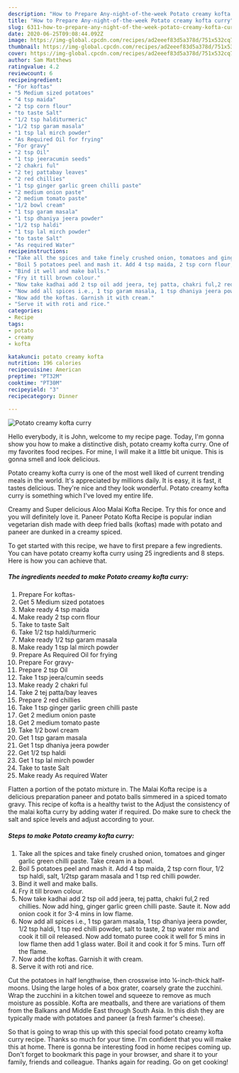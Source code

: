 ```yaml
---
description: "How to Prepare Any-night-of-the-week Potato creamy kofta curry"
title: "How to Prepare Any-night-of-the-week Potato creamy kofta curry"
slug: 6311-how-to-prepare-any-night-of-the-week-potato-creamy-kofta-curry
date: 2020-06-25T09:08:44.092Z
image: https://img-global.cpcdn.com/recipes/ad2eeef83d5a378d/751x532cq70/potato-creamy-kofta-curry-recipe-main-photo.jpg
thumbnail: https://img-global.cpcdn.com/recipes/ad2eeef83d5a378d/751x532cq70/potato-creamy-kofta-curry-recipe-main-photo.jpg
cover: https://img-global.cpcdn.com/recipes/ad2eeef83d5a378d/751x532cq70/potato-creamy-kofta-curry-recipe-main-photo.jpg
author: Sam Matthews
ratingvalue: 4.2
reviewcount: 6
recipeingredient:
- "For koftas"
- "5 Medium sized potatoes"
- "4 tsp maida"
- "2 tsp corn flour"
- "to taste Salt"
- "1/2 tsp halditurmeric"
- "1/2 tsp garam masala"
- "1 tsp lal mirch powder"
- "As Required Oil for frying"
- "For gravy"
- "2 tsp Oil"
- "1 tsp jeeracumin seeds"
- "2 chakri ful"
- "2 tej pattabay leaves"
- "2 red chillies"
- "1 tsp ginger garlic green chilli paste"
- "2 medium onion paste"
- "2 medium tomato paste"
- "1/2 bowl cream"
- "1 tsp garam masala"
- "1 tsp dhaniya jeera powder"
- "1/2 tsp haldi"
- "1 tsp lal mirch powder"
- "to taste Salt"
- "As required Water"
recipeinstructions:
- "Take all the spices and take finely crushed onion, tomatoes and ginger garlic green chilli paste. Take cream in a bowl."
- "Boil 5 potatoes peel and mash it. Add 4 tsp maida, 2 tsp corn flour, 1/2 tsp haldi, salt, 1/2tsp garam masala and 1 tsp red chilli powder."
- "Bind it well and make balls."
- "Fry it till brown colour."
- "Now take kadhai add 2 tsp oil add jeera, tej patta, chakri ful,2 red chillies. Now add hing, ginger garlic green chilli paste. Saute it. Now add onion cook it for 3-4 mins in low flame."
- "Now add all spices i.e., 1 tsp garam masala, 1 tsp dhaniya jeera powder, 1/2 tsp haldi, 1 tsp red chilli powder, salt to taste, 2 tsp water mix and cook it till oil released. Now add tomato puree cook it well for 5 mins in low flame then add 1 glass water. Boil it and cook it for 5 mins. Turn off the flame."
- "Now add the koftas. Garnish it with cream."
- "Serve it with roti and rice."
categories:
- Recipe
tags:
- potato
- creamy
- kofta

katakunci: potato creamy kofta 
nutrition: 196 calories
recipecuisine: American
preptime: "PT32M"
cooktime: "PT30M"
recipeyield: "3"
recipecategory: Dinner

---
```



![Potato creamy kofta curry](https://img-global.cpcdn.com/recipes/ad2eeef83d5a378d/751x532cq70/potato-creamy-kofta-curry-recipe-main-photo.jpg)

Hello everybody, it is John, welcome to my recipe page. Today, I'm gonna show you how to make a distinctive dish, potato creamy kofta curry. One of my favorites food recipes. For mine, I will make it a little bit unique. This is gonna smell and look delicious.

Potato creamy kofta curry is one of the most well liked of current trending meals in the world. It's appreciated by millions daily. It is easy, it is fast, it tastes delicious. They're nice and they look wonderful. Potato creamy kofta curry is something which I've loved my entire life.

Creamy and Super delicious Aloo Malai Kofta Recipe. Try this for once and you will definitely love it. Paneer Potato Kofta Recipe is popular indian vegetarian dish made with deep fried balls (koftas) made with potato and paneer are dunked in a creamy spiced.


To get started with this recipe, we have to first prepare a few ingredients. You can have potato creamy kofta curry using 25 ingredients and 8 steps. Here is how you can achieve that.

<!--inarticleads1-->

##### The ingredients needed to make Potato creamy kofta curry:

1. Prepare For koftas-
1. Get 5 Medium sized potatoes
1. Make ready 4 tsp maida
1. Make ready 2 tsp corn flour
1. Take to taste Salt
1. Take 1/2 tsp haldi/turmeric
1. Make ready 1/2 tsp garam masala
1. Make ready 1 tsp lal mirch powder
1. Prepare As Required Oil for frying
1. Prepare For gravy-
1. Prepare 2 tsp Oil
1. Take 1 tsp jeera/cumin seeds
1. Make ready 2 chakri ful
1. Take 2 tej patta/bay leaves
1. Prepare 2 red chillies
1. Take 1 tsp ginger garlic green chilli paste
1. Get 2 medium onion paste
1. Get 2 medium tomato paste
1. Take 1/2 bowl cream
1. Get 1 tsp garam masala
1. Get 1 tsp dhaniya jeera powder
1. Get 1/2 tsp haldi
1. Get 1 tsp lal mirch powder
1. Take to taste Salt
1. Make ready As required Water


Flatten a portion of the potato mixture in. The Malai Kofta recipe is a delicious preparation paneer and potato balls simmered in a spiced tomato gravy. This recipe of kofta is a healthy twist to the Adjust the consistency of the malai kofta curry by adding water if required. Do make sure to check the salt and spice levels and adjust according to your. 

<!--inarticleads2-->

##### Steps to make Potato creamy kofta curry:

1. Take all the spices and take finely crushed onion, tomatoes and ginger garlic green chilli paste. Take cream in a bowl.
1. Boil 5 potatoes peel and mash it. Add 4 tsp maida, 2 tsp corn flour, 1/2 tsp haldi, salt, 1/2tsp garam masala and 1 tsp red chilli powder.
1. Bind it well and make balls.
1. Fry it till brown colour.
1. Now take kadhai add 2 tsp oil add jeera, tej patta, chakri ful,2 red chillies. Now add hing, ginger garlic green chilli paste. Saute it. Now add onion cook it for 3-4 mins in low flame.
1. Now add all spices i.e., 1 tsp garam masala, 1 tsp dhaniya jeera powder, 1/2 tsp haldi, 1 tsp red chilli powder, salt to taste, 2 tsp water mix and cook it till oil released. Now add tomato puree cook it well for 5 mins in low flame then add 1 glass water. Boil it and cook it for 5 mins. Turn off the flame.
1. Now add the koftas. Garnish it with cream.
1. Serve it with roti and rice.


Cut the potatoes in half lengthwise, then crosswise into ¼-inch-thick half-moons. Using the large holes of a box grater, coarsely grate the zucchini. Wrap the zucchini in a kitchen towel and squeeze to remove as much moisture as possible. Kofta are meatballs, and there are variations of them from the Balkans and Middle East through South Asia. In this dish they are typically made with potatoes and paneer (a fresh farmer&#39;s cheese). 

So that is going to wrap this up with this special food potato creamy kofta curry recipe. Thanks so much for your time. I'm confident that you will make this at home. There is gonna be interesting food in home recipes coming up. Don't forget to bookmark this page in your browser, and share it to your family, friends and colleague. Thanks again for reading. Go on get cooking!
